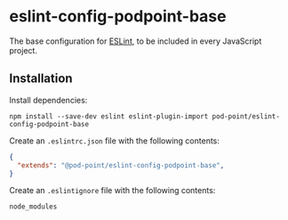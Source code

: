 # eslint-config-podpoint-base

The base configuration for [ESLint](http://eslint.org), to be included in every JavaScript project.

## Installation

Install dependencies:

```
npm install --save-dev eslint eslint-plugin-import pod-point/eslint-config-podpoint-base
```

Create an `.eslintrc.json` file with the following contents:

```json
{
  "extends": "@pod-point/eslint-config-podpoint-base",
}
```

Create an `.eslintignore` file with the following contents:

```
node_modules
````
